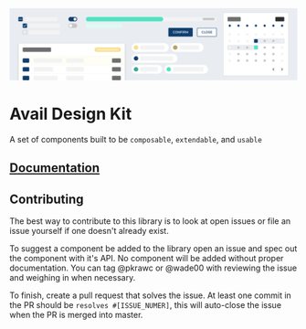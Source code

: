 ![Avail Design Kit](./public/designkit_cover.png)

# Avail Design Kit

A set of components built to be `composable`, `extendable`, and `usable`

## [Documentation](https://avail-design.now.sh)

## Contributing

The best way to contribute to this library is to look at open issues or file an issue yourself if one doesn't already exist.

To suggest a component be added to the library open an issue and spec out the component with it's API. No component will be added without proper documentation. You can tag @pkrawc or @wade00 with reviewing the issue and weighing in when necessary.

To finish, create a pull request that solves the issue. At least one commit in the PR should be `resolves #[ISSUE_NUMER]`, this will auto-close the issue when the PR is merged into master.